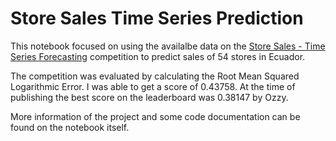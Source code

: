 # Store Sales Time Series Prediction

This notebook focused on using the availalbe data on the [Store Sales - Time Series Forecasting](https://www.kaggle.com/competitions/store-sales-time-series-forecasting) competition  to predict sales of 54 stores in Ecuador.

The competition was evaluated by calculating the Root Mean Squared Logarithmic Error. I was able to get a score of 0.43758. At the time of publishing the best score on the leaderboard was 0.38147 by Ozzy.

More information of the project and some code documentation can be found on the notebook itself.
